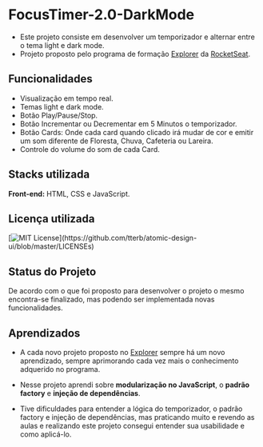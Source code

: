 # FocusTimer-2.0-DarkMode
 
- Este projeto consiste em desenvolver um temporizador e alternar entre o tema light e dark mode.
- Projeto proposto pelo programa de formação [Explorer](https://www.rocketseat.com.br/explorer) da [RocketSeat](https://www.rocketseat.com.br/).


## Funcionalidades

- Visualização em tempo real.
- Temas light e dark mode.
- Botão Play/Pause/Stop.
- Botão Incrementar ou Decrementar em 5 Minutos o temporizador.
- Botão Cards: Onde cada card quando clicado irá mudar de cor e emitir um som diferente de Floresta, Chuva, Cafeteria ou Lareira.
- Controle do volume do som de cada Card. 


## Stacks utilizada

**Front-end:** HTML, CSS e JavaScript.


## Licença utilizada

[![MIT License](https://img.shields.io/apm/l/atomic-design-ui.svg?)](https://github.com/tterb/atomic-design-ui/blob/master/LICENSEs)


## Status do Projeto

De acordo com o que foi proposto para desenvolver o projeto o mesmo encontra-se finalizado, mas podendo ser implementada novas funcionalidades.


## Aprendizados

- A cada novo projeto proposto no [Explorer](https://www.rocketseat.com.br/explorer) sempre há um novo aprendizado, sempre aprimorando cada vez mais o conhecimento adquerido no programa.  

- Nesse projeto aprendi sobre **modularização no JavaScript**, o **padrão factory** e **injeção de dependências**.

- Tive dificuldades para entender a lógica do temporizador, o padrão factory e injeção de dependências, mas praticando muito e revendo as aulas e realizando este projeto consegui entender sua usabilidade e como aplicá-lo.
